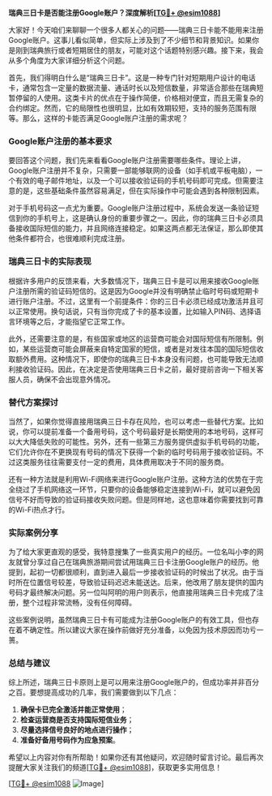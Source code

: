 **瑞典三日卡是否能注册Google账户？深度解析[[TG💪+ @esim1088](https://t.me/s/esim1088)]**

大家好！今天咱们来聊聊一个很多人都关心的问题——瑞典三日卡能不能用来注册Google账户。这事儿看似简单，但实际上涉及到了不少细节和背景知识。如果你是刚到瑞典旅行或者短期居住的朋友，可能对这个话题特别感兴趣。接下来，我会从多个角度为大家详细分析这个问题。

首先，我们得明白什么是“瑞典三日卡”。这是一种专门针对短期用户设计的电话卡，通常包含一定量的数据流量、通话时长以及短信数量，非常适合那些在瑞典短暂停留的人使用。这类卡片的优点在于操作简便，价格相对便宜，而且无需复杂的合约绑定。然而，它的局限性也很明显，比如有效期较短，支持的服务范围有限等。那么，这样的卡能否满足Google账户注册的需求呢？

### Google账户注册的基本要求

要回答这个问题，我们先来看看Google账户注册需要哪些条件。理论上讲，Google账户注册并不复杂，只需要一部能够联网的设备（如手机或平板电脑），一个有效的电子邮件地址，以及一个可以接收验证码的手机号码即可完成。但需要注意的是，这些基础条件虽然容易满足，但在实际操作中可能会遇到各种限制因素。

对于手机号码这一点尤为重要。Google账户注册过程中，系统会发送一条验证短信到你的手机号上，这是确认身份的重要步骤之一。因此，你的瑞典三日卡必须具备接收国际短信的能力，并且网络连接稳定。如果这两点都无法保证，那么即使其他条件都符合，也很难顺利完成注册。

### 瑞典三日卡的实际表现

根据许多用户的反馈来看，大多数情况下，瑞典三日卡是可以用来接收Google账户注册所需的验证码短信的。这是因为Google并没有明确禁止临时号码或短期卡进行账户注册。不过，这里有一个前提条件：你的三日卡必须已经成功激活并且可以正常使用。换句话说，只有当你完成了卡的基本设置，比如输入PIN码、选择语言环境等之后，才能指望它正常工作。

此外，还需要注意的是，有些国家或地区的运营商可能会对国际短信有所限制。例如，某些运营商可能会屏蔽来自特定国家的短信，或者是对发往本国的国际短信收取额外费用。这种情况下，即使你的瑞典三日卡本身没有问题，也可能导致无法顺利接收验证码。因此，在决定是否使用瑞典三日卡之前，最好提前咨询一下相关客服人员，确保不会出现意外情况。

### 替代方案探讨

当然了，如果你觉得直接用瑞典三日卡存在风险，也可以考虑一些替代方案。比如说，你可以提前准备一个备用号码，这个号码最好是长期使用的本地号码，这样可以大大降低失败的可能性。另外，还有一些第三方服务提供虚拟手机号码的功能，它们允许你在不更换现有号码的情况下获得一个新的临时号码用于接收验证码。不过这类服务往往需要支付一定的费用，具体费用取决于不同的服务商。

还有一种方法就是利用Wi-Fi网络来进行Google账户注册。这种方法的优势在于完全绕过了手机网络这一环节，只要你的设备能够稳定连接到Wi-Fi，就可以避免因信号不好而导致的验证码接收失败问题。但是同样地，这也意味着你需要找到可靠的Wi-Fi热点才行。

### 实际案例分享

为了给大家更直观的感受，我特意搜集了一些真实用户的经历。一位名叫小李的网友就曾分享过自己在瑞典旅游期间尝试用瑞典三日卡注册Google账户的经历。他提到，起初一切都很顺利，直到进入最后一步接收验证码的时候出了状况。由于当时所在位置信号较差，导致验证码迟迟未能送达。后来，他改用了朋友提供的国内号码才最终解决问题。另一位叫阿明的用户则表示，他直接用瑞典三日卡完成了注册，整个过程非常流畅，没有任何障碍。

这些案例说明，虽然瑞典三日卡有可能成为注册Google账户的有效工具，但也存在着不确定性。所以建议大家在操作前做好充分准备，以免因为技术原因而功亏一篑。

### 总结与建议

综上所述，瑞典三日卡原则上是可以用来注册Google账户的，但成功率并非百分之百。要想提高成功的几率，我们需要做到以下几点：

1. **确保卡已完全激活并能正常使用**；
2. **检查运营商是否支持国际短信业务**；
3. **尽量选择信号良好的地点进行操作**；
4. **准备好备用号码作为应急预案**。

希望以上内容对你有所帮助！如果你还有其他疑问，欢迎随时留言讨论。最后再次提醒大家关注我们的频道[[TG💪+ @esim1088](https://t.me/s/esim1088)]，获取更多实用信息！

[[TG💪+ @esim1088](https://t.me/s/esim1088) ![Image](https://i.postimg.cc/4NQfJmqS/Snipaste-2025-05-13-00-14-12.png)]